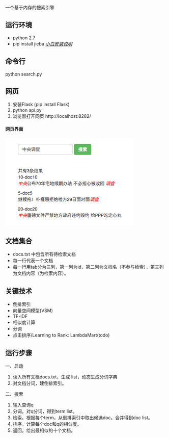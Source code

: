 
一个基于内存的搜索引擎

运行环境 
-------
- python 2.7 
- pip install jieba 
*[小白安装说明](install.md)*


命令行
---------
python search.py


网页
-------
1. 安装Flask (pip install Flask)
2. python api.py
3. 浏览器打开网页 http://localhost:8282/

#### 网页界面 
![示意图](result.png)



文档集合
----------
- docs.txt 中包含所有待检索文档
- 每一行代表一个文档
- 每一行用tab分为三列，第一列为id，第二列为文档名（不参与检索），第三列为文档内容（为检索内容）。


关键技术
-------
- 倒排索引
- 向量空间模型(VSM)
- TF-IDF
- 相似度计算
- 分词
- 点击排序/Learning to Rank: LambdaMart(todo)


运行步骤
-------
一、启动 

1. 读入所有文档docs.txt，生成 list<Doc>，动态生成分词字典
2. 对文档分词，建倒排索引。 


二、搜索 

1. 输入查询q
2. 分词。对q分词，得到term list。
3. 检索。根据每个term，从倒排索引中取出候选doc。合并得到doc list。
4. 排序。计算每个doc和q的相似度。
5. 返回。给出最相似的十个文档。